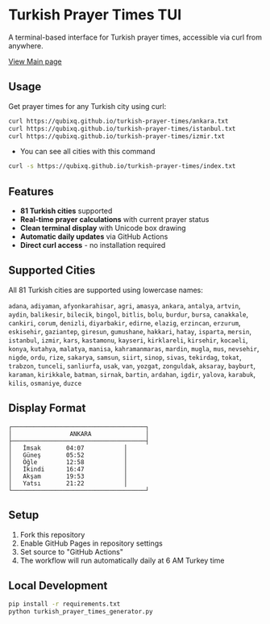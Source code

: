 # Turkish Prayer Times TUI

A terminal-based interface for Turkish prayer times, accessible via curl from anywhere.

<a href="https://qubixq.github.io/turkish-prayer-times/index.html">View Main page</a>

## Usage

Get prayer times for any Turkish city using curl:

```bash
curl https://qubixq.github.io/turkish-prayer-times/ankara.txt
curl https://qubixq.github.io/turkish-prayer-times/istanbul.txt
curl https://qubixq.github.io/turkish-prayer-times/izmir.txt
```
- You can see all cities with this command
```bash
curl -s https://qubixq.github.io/turkish-prayer-times/index.txt
```
## Features

- **81 Turkish cities** supported
- **Real-time prayer calculations** with current prayer status
- **Clean terminal display** with Unicode box drawing
- **Automatic daily updates** via GitHub Actions
- **Direct curl access** - no installation required

## Supported Cities

All 81 Turkish cities are supported using lowercase names:

`adana`, `adiyaman`, `afyonkarahisar`, `agri`, `amasya`, `ankara`, `antalya`, `artvin`, `aydin`, `balikesir`, `bilecik`, `bingol`, `bitlis`, `bolu`, `burdur`, `bursa`, `canakkale`, `cankiri`, `corum`, `denizli`, `diyarbakir`, `edirne`, `elazig`, `erzincan`, `erzurum`, `eskisehir`, `gaziantep`, `giresun`, `gumushane`, `hakkari`, `hatay`, `isparta`, `mersin`, `istanbul`, `izmir`, `kars`, `kastamonu`, `kayseri`, `kirklareli`, `kirsehir`, `kocaeli`, `konya`, `kutahya`, `malatya`, `manisa`, `kahramanmaras`, `mardin`, `mugla`, `mus`, `nevsehir`, `nigde`, `ordu`, `rize`, `sakarya`, `samsun`, `siirt`, `sinop`, `sivas`, `tekirdag`, `tokat`, `trabzon`, `tunceli`, `sanliurfa`, `usak`, `van`, `yozgat`, `zonguldak`, `aksaray`, `bayburt`, `karaman`, `kirikkale`, `batman`, `sirnak`, `bartin`, `ardahan`, `igdir`, `yalova`, `karabuk`, `kilis`, `osmaniye`, `duzce`

## Display Format

```
┌─────────────────────────────────────┐
│                ANKARA               │
├─────────────────────────────────────┤
│   İmsak       04:07           │
│   Güneş       05:52           │
│   Öğle        12:58           │
│   İkindi      16:47           │
│   Akşam       19:53           │
│   Yatsı       21:22           │
└─────────────────────────────────────┘
```

## Setup

1. Fork this repository
2. Enable GitHub Pages in repository settings
3. Set source to "GitHub Actions"
4. The workflow will run automatically daily at 6 AM Turkey time

## Local Development

```bash
pip install -r requirements.txt
python turkish_prayer_times_generator.py
```
